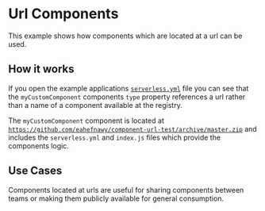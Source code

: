 # Url Components

This example shows how components which are located at a url can be used.

## How it works

If you open the example applications [`serverless.yml`](./serverless.yml) file you can see that the `myCustomComponent` components `type` property references a url rather than a name of a component available at the registry.

The `myCustomComponent` component is located at [`https://github.com/eahefnawy/component-url-test/archive/master.zip`](https://github.com/eahefnawy/component-url-test/archive/master.zip) and includes the `serverless.yml` and `index.js` files which provide the components logic.

## Use Cases

Components located at urls are useful for sharing components between teams or making them publicly available for general consumption.
